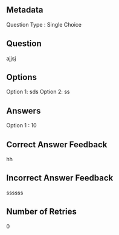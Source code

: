 ## Metadata
Question Type : Single Choice

## Question
ajjsj

## Options
Option 1: sds
Option 2: ss

## Answers
Option 1 : 10

## Correct Answer Feedback
hh

## Incorrect Answer Feedback
ssssss

## Number of Retries
0

